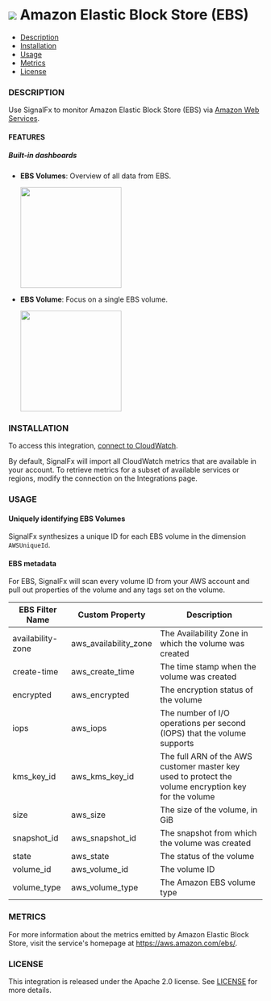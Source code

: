 # ![](./img/integration_awsebs.png) Amazon Elastic Block Store (EBS)

- [Description](#description)
- [Installation](#installation)
- [Usage](#usage)
- [Metrics](#metrics)
- [License](#license)

### DESCRIPTION

Use SignalFx to monitor Amazon Elastic Block Store (EBS) via [Amazon Web Services](https://github.com/signalfx/integrations/tree/master/aws)[](sfx_link:aws).

#### FEATURES

##### Built-in dashboards

- **EBS Volumes**: Overview of all data from EBS.

  [<img src='./img/dashboard_ebs_volumes.png' width=200px>](./img/dashboard_ebs_volumes.png)

- **EBS Volume**: Focus on a single EBS volume.

  [<img src='./img/dashboard_ebs_volume.png' width=200px>](./img/dashboard_ebs_volume.png)

### INSTALLATION

To access this integration, [connect to CloudWatch](https://github.com/signalfx/integrations/tree/master/aws)[](sfx_link:aws).

By default, SignalFx will import all CloudWatch metrics that are available in your account. To retrieve metrics for a subset of available services or regions, modify the connection on the Integrations page.

### USAGE

#### Uniquely identifying EBS Volumes

SignalFx synthesizes a unique ID for each EBS volume in the dimension `AWSUniqueId`.

#### EBS metadata

For EBS, SignalFx will scan every volume ID from your AWS account and pull out properties of the volume and any tags set on the volume.

| EBS Filter Name	| Custom Property	| Description |
|-----------------|-----------------|-------------|
| availability-zone	| aws\_availability\_zone |	The Availability Zone in which the volume was created |
| create-time	| aws\_create\_time |	The time stamp when the volume was created |
| encrypted	| aws\_encrypted |	The encryption status of the volume |
| iops	| aws\_iops | The number of I/O operations per second (IOPS) that the volume supports |
| kms\_key\_id	| aws\_kms\_key\_id | The full ARN of the AWS customer master key used to protect the volume encryption key for the volume |
| size	| aws\_size | The size of the volume, in GiB |
| snapshot\_id	| aws\_snapshot\_id |	The snapshot from which the volume was created |
| state	| aws\_state |	The status of the volume |
| volume\_id	| aws\_volume\_id |	The volume ID |
| volume\_type	| aws\_volume\_type |	The Amazon EBS volume type |

### METRICS

For more information about the metrics emitted by Amazon Elastic Block Store, visit the service's homepage at <a target="_blank" href="https://aws.amazon.com/ebs/">https://aws.amazon.com/ebs/</a>.

### LICENSE

This integration is released under the Apache 2.0 license. See [LICENSE](./LICENSE) for more details.
